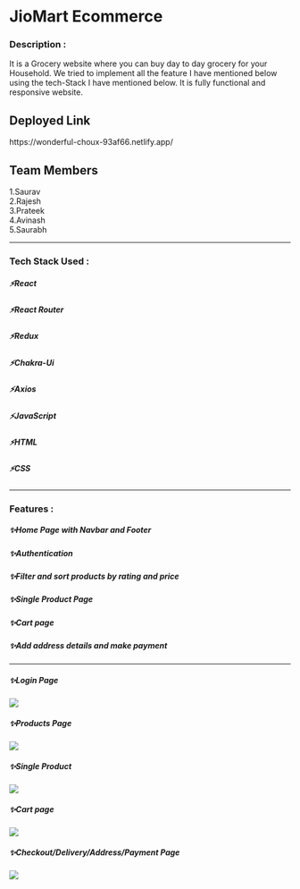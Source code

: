 
 <h1>JioMart Ecommerce</h1>
 
 <h3>Description :</h3>
It is a Grocery website where you can buy day to day grocery for your Household. We tried to implement all the feature I have mentioned below using the tech-Stack I have mentioned below. It is fully functional and responsive website.

<h2>Deployed Link</h2>
https://wonderful-choux-93af66.netlify.app/

<h2>Team Members</h2>
1.Saurav <br>
2.Rajesh <br>
3.Prateek <br>
4.Avinash <br>
5.Saurabh <br>
 
 ---

<h3>Tech Stack Used :</h3>
<h5>⚡React</h5>
<h5>⚡React Router</h5>
<h5>⚡Redux</h5>
<h5>⚡Chakra-Ui</h5>
<h5>⚡Axios</h5>
<h5>⚡JavaScript</h5>
<h5>⚡HTML</h5>
<h5>⚡CSS</h5>

---

<h3>Features :</h3>
<h5>✨Home Page with Navbar and Footer</h5>
<h5>✨Authentication</h5>
<h5>✨Filter and sort products by rating and price</h5>
<h5>✨Single Product Page</h5>
<h5>✨Cart page</h5>
<h5>✨Add address details and make payment </h5>

---

<!-- <h3>Some Glimps of Project :</h3>
<h5>✨Home Page with Navbar and Footer</h5>
![Screenshot (187)](https://user-images.githubusercontent.com/107553043/213978937-9e0bc306-a293-450c-8fdf-cc585efb4df9.png)
![Screenshot (188)](https://user-images.githubusercontent.com/107553043/213978944-0b094a98-9a3f-4257-945a-a0ee148f0dba.png)
![Screenshot (184)](https://user-images.githubusercontent.com/107553043/213978948-a69712e9-1585-4dbd-ac7f-e2259222e40f.png)
![Screenshot (185)](https://user-images.githubusercontent.com/107553043/213978950-75a42da5-f30b-4b8d-ad9a-b8ff9ef78dc0.png)
![Screenshot (186)](https://user-images.githubusercontent.com/107553043/213978951-792b7725-5a3b-466a-a74e-065e4c907040.png) -->


<h5>✨Login Page</h5>
<img src="https://user-images.githubusercontent.com/107553043/213978937-9e0bc306-a293-450c-8fdf-cc585efb4df9.png"/>

<h5>✨Products Page</h5>
<img src="https://user-images.githubusercontent.com/107553043/213978944-0b094a98-9a3f-4257-945a-a0ee148f0dba.png"/>

<h5>✨Single Product</h5>
<img src="https://user-images.githubusercontent.com/107553043/213978948-a69712e9-1585-4dbd-ac7f-e2259222e40f.png"/>

<h5>✨Cart page</h5>
<img src="https://user-images.githubusercontent.com/107553043/213978950-75a42da5-f30b-4b8d-ad9a-b8ff9ef78dc0.png"/>

<h5>✨Checkout/Delivery/Address/Payment Page </h5>
<img src="https://user-images.githubusercontent.com/107553043/213978951-792b7725-5a3b-466a-a74e-065e4c907040.png"/>
